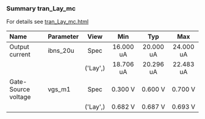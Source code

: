 ### Summary tran_Lay_mc

For details see <a href='tran_Lay_mc.html'>tran_Lay_mc.html</a>

|**Name**|**Parameter**|**View**|**Min** | **Typ** | **Max**|
|:---|:---|:---:|:---:|:---:|:---:|
|Output current|ibns\_20u | Spec | 16.000 uA | 20.000 uA | 24.000 uA |
| | | ('Lay',)|18.706 uA | 20.296 uA | 22.483 uA |
|Gate-Source voltage|vgs\_m1 | Spec | 0.300 V | 0.600 V | 0.700 V |
| | | ('Lay',)|0.682 V | 0.687 V | 0.693 V |
